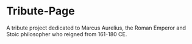 # Tribute-Page
A tribute project dedicated to Marcus Aurelius, the Roman Emperor and Stoic philosopher who reigned from 161-180 CE.

